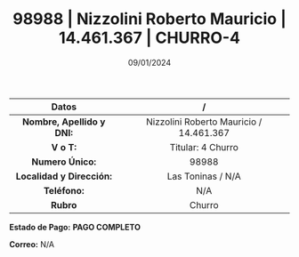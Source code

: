 ﻿---
title: 98988 | Nizzolini Roberto Mauricio | 14.461.367 | CHURRO-4
date: 09/01/2024
draft: false
tags: ['las toninas', 'titular', 'churro']
---

|          **Datos**          |  /  |
|:---------------------------:|:---:|
| **Nombre, Apellido y DNI:** | Nizzolini Roberto Mauricio / 14.461.367 |
|          **V o T:**         | Titular: 4 Churro |
|      **Numero Único:**      | 98988 |
|  **Localidad y Dirección:** | Las Toninas / N/A |
|        **Teléfono:**        | N/A |
|          **Rubro**          | Churro |

**Estado de Pago:** **PAGO COMPLETO**

**Correo:** N/A
